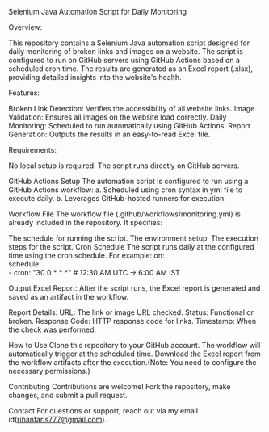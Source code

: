 Selenium Java Automation Script for Daily Monitoring

Overview:

This repository contains a Selenium Java automation script designed for daily monitoring of broken links and images on a website. The script is configured to run on GitHub servers using GitHub Actions based on a scheduled cron time. The results are generated as an Excel report (.xlsx), providing detailed insights into the website's health.

Features:

Broken Link Detection: Verifies the accessibility of all website links.
Image Validation: Ensures all images on the website load correctly.
Daily Monitoring: Scheduled to run automatically using GitHub Actions.
Report Generation: Outputs the results in an easy-to-read Excel file.

Requirements:

No local setup is required. The script runs directly on GitHub servers.

GitHub Actions Setup
The automation script is configured to run using a GitHub Actions workflow:
                  a. Scheduled using cron syntax in yml file to execute daily. 
                  b. Leverages GitHub-hosted runners for execution.

Workflow File
The workflow file (.github/workflows/monitoring.yml) is already included in the repository. It specifies:

The schedule for running the script.
The environment setup.
The execution steps for the script.
Cron Schedule
The script runs daily at the configured time using the cron schedule. For example:
on:  
  schedule:  
     - cron: "30 0 * * *"  # 12:30 AM UTC -> 6:00 AM IST
    
Output
Excel Report: After the script runs, the Excel report is generated and saved as an artifact in the workflow.

Report Details:
URL: The link or image URL checked.
Status: Functional or broken.
Response Code: HTTP response code for links.
Timestamp: When the check was performed.

How to Use
Clone this repository to your GitHub account.
The workflow will automatically trigger at the scheduled time.
Download the Excel report from the workflow artifacts after the execution.(Note: You need to configure the necessary permissions.)

Contributing
Contributions are welcome! Fork the repository, make changes, and submit a pull request.

Contact
For questions or support, reach out via my email id(rihanfaris777@gmail.com).
                                                                                  

